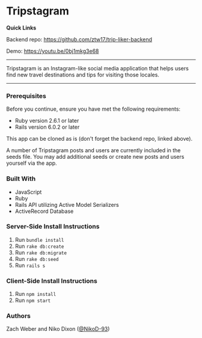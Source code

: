 # Tripstagram

**Quick Links**

Backend repo: https://github.com/ztw17/trip-liker-backend

Demo: https://youtu.be/0bj1mkg3e68

***
Tripstagram is an Instagram-like social media application that helps users find new travel destinations and tips for visiting those locales.
***
### Prerequisites
Before you continue, ensure you have met the following requirements:
- Ruby version 2.6.1 or later
- Rails version 6.0.2 or later

This app can be cloned as is (don't forget the backend repo, linked above).

A number of Tripstagram posts and users are currently included in the seeds file. You may add additional seeds or create new posts and users yourself via the app.

### Built With
- JavaScript
- Ruby
- Rails API utilizing Active Model Serializers
- ActiveRecord Database

### Server-Side Install Instructions
1. Run `bundle install`
2. Run `rake db:create`
3. Run `rake db:migrate`
4. Run `rake db:seed`
5. Run `rails s`

### Client-Side Install Instructions
1. Run `npm install`
2. Run `npm start`

### Authors
Zach Weber and Niko Dixon ([@NikoD-93](https://github.com/NikoD-93))
